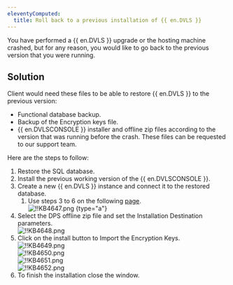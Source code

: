 ```yaml
---
eleventyComputed:
  title: Roll back to a previous installation of {{ en.DVLS }}
---
```

You have performed a {{ en.DVLS }} upgrade or the hosting machine crashed, but for any reason, you would like to go back to the previous version that you were running.

## Solution

Client would need these files to be able to restore {{ en.DVLS }} to the previous version:  

- Functional database backup.
- Backup of the Encryption keys file.
- {{ en.DVLSCONSOLE }} installer and offline zip files according to the version that was running before the crash. These files can be requested to our support team.

Here are the steps to follow:

1. Restore the SQL database.
1. Install the previous working version of the {{ en.DVLSCONSOLE }}.
1. Create a new {{ en.DVLS }} instance and connect it to the restored database.
   1. Use steps 3 to 6 on the following [page](/server/installation/create-server-instance/).  
      ![!!KB4647.png](https://webdevolutions.azureedge.net/docs/en/kb/KB4647.png)
      {type="a"}
1. Select the DPS offline zip file and set the Installation Destination parameters.  
   ![!!KB4648.png](https://webdevolutions.azureedge.net/docs/en/kb/KB4648.png)
1. Click on the install button to Import the Encryption Keys.  
   ![!!KB4649.png](https://webdevolutions.azureedge.net/docs/en/kb/KB4649.png)  
   ![!!KB4650.png](https://webdevolutions.azureedge.net/docs/en/kb/KB4650.png)  
   ![!!KB4651.png](https://webdevolutions.azureedge.net/docs/en/kb/KB4651.png)  
   ![!!KB4652.png](https://webdevolutions.azureedge.net/docs/en/kb/KB4652.png)  
1. To finish the installation close the window.